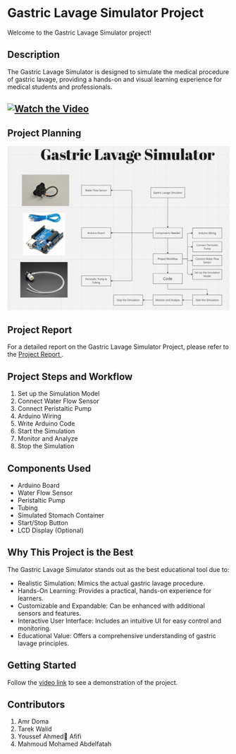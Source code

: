 # Gastric Lavage Simulator Project
Welcome to the Gastric Lavage Simulator project!

## Description
The Gastric Lavage Simulator is designed to simulate the medical procedure of gastric lavage, providing a hands-on and visual learning experience for medical students and professionals.

## [![Watch the Video](video_thumbnail.png)](https://drive.google.com/file/d/1I8HfTiA9kVP-dUlmKWVhIholbhqmzK7l/view?usp=sharing)


## Project Planning
![Gastric Lavage Simulator](Planning.jpeg)

## Project Report
For a detailed report on the Gastric Lavage Simulator Project, please refer to the [Project Report ](ProjectReport.pdf).

## Project Steps and Workflow

1. Set up the Simulation Model
2. Connect Water Flow Sensor
3. Connect Peristaltic Pump
4. Arduino Wiring
5. Write Arduino Code
6. Start the Simulation
7. Monitor and Analyze
8. Stop the Simulation

## Components Used

- Arduino Board
- Water Flow Sensor
- Peristaltic Pump
- Tubing
- Simulated Stomach Container
- Start/Stop Button
- LCD Display (Optional)

## Why This Project is the Best

The Gastric Lavage Simulator stands out as the best educational tool due to:

- Realistic Simulation: Mimics the actual gastric lavage procedure.
- Hands-On Learning: Provides a practical, hands-on experience for learners.
- Customizable and Expandable: Can be enhanced with additional sensors and features.
- Interactive User Interface: Includes an intuitive UI for easy control and monitoring.
- Educational Value: Offers a comprehensive understanding of gastric lavage principles.

## Getting Started

Follow the [video link](https://drive.google.com/file/d/1I8HfTiA9kVP-dUlmKWVhIholbhqmzK7l/view?usp=sharing) to see a demonstration of the project.

## Contributors

1. Amr Doma 
2. Tarek Walid 
3. Youssef Ahmed ِAfifi
4. Mahmoud Mohamed Abdelfatah
